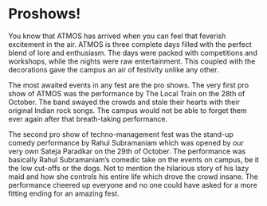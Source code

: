 <!-- TITLE: Proshows -->
<!-- SUBTITLE: A quick summary of Proshows we had this ATMOS'17-->

# Proshows!
You know that ATMOS has arrived when you can feel that feverish excitement in the air. ATMOS is three complete days filled with the perfect blend of lore and enthusiasm. The days were packed with competitions and workshops, while the nights were raw entertainment. This coupled with the decorations gave the campus an air of festivity unlike any other.

The most awaited events in any fest are the pro shows. The very first pro show of ATMOS was the performance by The Local Train on the 28th of October. The band swayed the crowds and stole their hearts with their original Indian rock songs. The campus would not be able to forget them ever again after that breath-taking performance.

The second pro show of techno-management fest was the stand-up comedy performance by Rahul Subramaniam which was opened by our very own Sateja  Paradkar on the 29th of October. The performance was basically Rahul Subramaniam’s comedic take on the events on campus, be it the low cut-offs or the dogs. Not to mention the hilarious story of his lazy maid and how she controls his entire life which drove the crowd insane. The performance cheered up everyone and no one could have asked for a more fitting ending for an amazing fest.